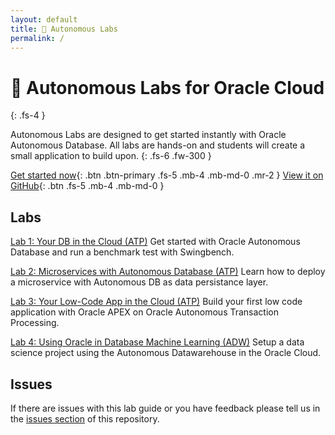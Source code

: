 ```yaml
---
layout: default
title: 🚀 Autonomous Labs
permalink: /
---
```

# 🚀 Autonomous Labs for Oracle Cloud

{: .fs-4 }

Autonomous Labs are designed to get started instantly with Oracle Autonomous Database. All labs are hands-on and students will create a small application to build upon.
{: .fs-6 .fw-300 }

[Get started now](https://alpsteam.github.io/autonomous-labs/lab-1/lab-1.html){: .btn .btn-primary .fs-5 .mb-4 .mb-md-0 .mr-2 } [View it on GitHub](https://github.com/alpsteam/autonomous-labs){: .btn .fs-5 .mb-4 .mb-md-0 }

## Labs

[Lab 1: Your DB in the Cloud (ATP)](https://alpsteam.github.io/autonomous-labs/lab-1/lab-1.html) Get started with Oracle Autonomous Database and run a benchmark test with Swingbench. 

[Lab 2: Microservices with Autonomous Database (ATP)](https://alpsteam.github.io/autonomous-labs/lab-2/lab-2.html) Learn how to deploy a microservice with Autonomous DB as data persistance layer. 

[Lab 3: Your Low-Code App in the Cloud (ATP)](https://alpsteam.github.io/autonomous-labs/lab-3/lab-3.html) Build your first low code application with Oracle APEX on Oracle Autonomous Transaction Processing.

[Lab 4: Using Oracle in Database Machine Learning (ADW)](https://alpsteam.github.io/autonomous-labs/lab-4/lab-4.html) Setup a data science project using the Autonomous Datawarehouse in the Oracle Cloud.

## Issues

If there are issues with this lab guide or you have feedback please tell us in the [issues section](https://github.com/alpsteam/autonomous-labs-template/issues) of this repository.




